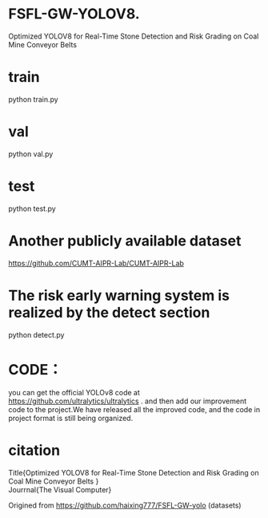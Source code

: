 # FSFL-GW-YOLOV8.
Optimized YOLOV8 for Real-Time Stone Detection and Risk Grading on Coal Mine Conveyor Belts 
# train
python train.py
# val
python val.py
# test
python  test.py
# Another publicly available dataset
https://github.com/CUMT-AIPR-Lab/CUMT-AIPR-Lab
# The risk early warning system is realized by the detect section
python detect.py
# CODE：
you can get the official YOLOv8 code at https://github.com/ultralytics/ultralytics .
and then add our improvement code to the project.We have released all the improved code, and the code in project format is still being organized.
# citation
Title{Optimized YOLOV8 for Real-Time Stone Detection and Risk Grading on Coal Mine Conveyor Belts }  
Jourrnal{The Visual Computer}

Origined from https://github.com/haixing777/FSFL-GW-yolo (datasets)